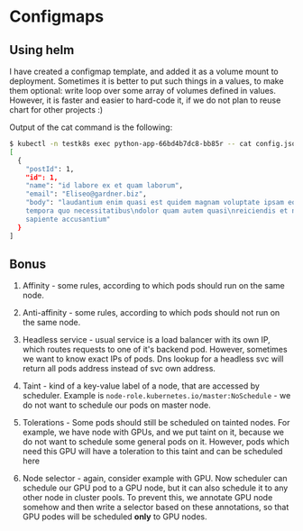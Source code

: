 # Configmaps

## Using helm

I have created a configmap template, and added it as a volume mount to deployment.
Sometimes it is better to put such things in a values, to make them optional:
write loop over some array of volumes defined in values. However, it is faster
and easier to hard-code it, if we do not plan to reuse chart for other projects :)

Output of the cat command is the following:

```sh
$ kubectl -n testk8s exec python-app-66bd4b7dc8-bb85r -- cat config.json | jq .
[
  {
    "postId": 1,
    "id": 1,
    "name": "id labore ex et quam laborum",
    "email": "Eliseo@gardner.biz",
    "body": "laudantium enim quasi est quidem magnam voluptate ipsam eos\n
    tempora quo necessitatibus\ndolor quam autem quasi\nreiciendis et nam
    sapiente accusantium"
  }
]
```

## Bonus

1. Affinity - some rules, according to which pods should run on the same node.

1. Anti-affinity - some rules, according to which pods should not run on the
    same node.

1. Headless service - usual service is a load balancer with its own IP, which
    routes requests to one of it's backend pod. However, sometimes we want to know
    exact IPs of pods. Dns lookup for a headless svc will return all pods address
    instead of svc own address.

1. Taint - kind of a key-value label of a node, that are accessed by scheduler.
    Example is  `node-role.kubernetes.io/master:NoSchedule` - we do not want to
    schedule our pods on master node.

1. Tolerations - Some pods should still be scheduled on tainted nodes. For
    example, we have node with GPUs, and we put taint on it, because we do not want
    to schedule some general pods on it. However, pods which need this GPU will
    have a toleration to this taint and can be scheduled here

1. Node selector - again, consider example with GPU. Now scheduler can schedule
    our GPU pod to a GPU node, but it can also schedule it to any other node in
    cluster pools. To prevent this, we annotate GPU node somehow and then write
    a selector based on these annotations, so that GPU podes will be scheduled
    **only** to GPU nodes.
